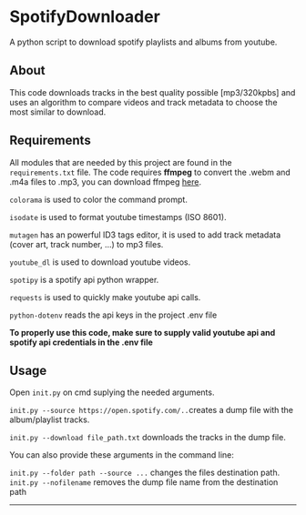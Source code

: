 # SpotifyDownloader
A python script to download spotify playlists and albums from youtube.

## About
This code downloads tracks in the best quality possible [mp3/320kpbs] and uses an algorithm to compare videos and track metadata to choose the most similar to download.

## Requirements
All modules that are needed by this project are found in the `requirements.txt` file. The code requires **ffmpeg** to convert the .webm and .m4a files to .mp3, you can download ffmpeg [here](http://ffmpeg.org/download.html).

`colorama` is used to color the command prompt.

`isodate` is used to format youtube timestamps (ISO 8601).

`mutagen` has an powerful ID3 tags editor, it is used to add track metadata (cover art, track number, ...) to mp3 files.

`youtube_dl` is used to download youtube videos.

`spotipy` is a spotify api python wrapper.

`requests` is used to quickly make youtube api calls.

`python-dotenv` reads the api keys in the project .env file

**To properly use this code, make sure to supply valid youtube api and spotify api credentials in the .env file**

## Usage
Open `init.py` on cmd suplying the needed arguments.

`init.py --source https://open.spotify.com/..`creates a dump file with the album/playlist tracks.

`init.py --download file_path.txt` downloads the tracks in the dump file.

You can also provide these arguments in the command line:

`init.py --folder path --source ...` changes the files destination path.
`init.py --nofilename` removes the dump file name from the destination path

***

